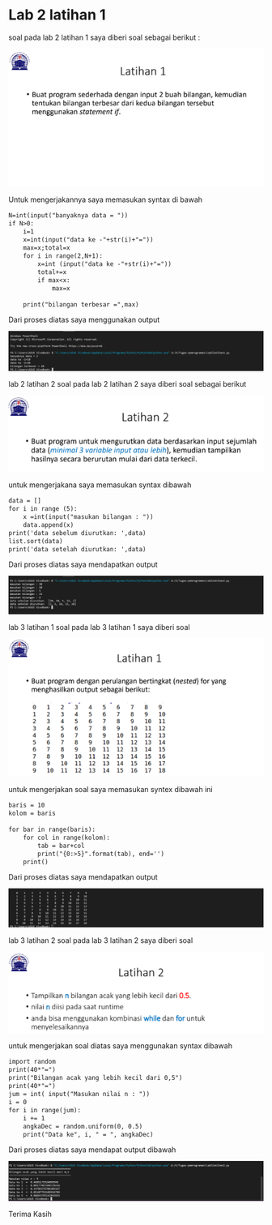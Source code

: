 # Lab 2 latihan 1
soal
pada lab 2 latihan 1 saya diberi soal sebagai berikut :

![img](Gambar/soal1.png)

Untuk mengerjakannya saya memasukan syntax di bawah

    N=int(input("banyaknya data = "))
    if N>0:
        i=1
        x=int(input("data ke -"+str(i)+"="))
        max=x;total=x
        for i in range(2,N+1):
            x=int (input("data ke -"+str(i)+"="))
            total+=x
            if max<x:
                max=x

        print("bilangan terbesar =",max)

Dari proses diatas saya menggunakan output

![img](Gambar/Lab2latihan1.png)

lab 2 latihan 2
soal
pada lab 2 latihan 2 saya diberi soal sebagai berikut

![img](Gambar/soal2.png)

untuk mengerjakana saya memasukan syntax dibawah

    data = []
    for i in range (5):
        x =int(input("masukan bilangan : "))
        data.append(x)
    print('data sebelum diurutkan: ',data)
    list.sort(data)
    print('data setelah diurutkan: ',data)

Dari proses diatas saya mendapatkan output

![img](Gambar/Lab2latihan2.png)

lab 3 latihan 1
soal
pada lab 3 latihan 1 saya diberi soal

![img](Gambar/soal3.png)

untuk mengerjakan soal saya memasukan syntex dibawah ini

    baris = 10
    kolom = baris

    for bar in range(baris):
        for col in range(kolom):
            tab = bar+col
            print("{0:>5}".format(tab), end='')
        print()

Dari proses diatas saya mendapatkan output

![img](Gambar/Lab3latihan1.png)

lab 3 latihan 2
soal
pada lab 3 latihan 2 saya diberi soal

![img](Gambar/soal4.png)

untuk mengerjakan soal diatas saya menggunakan syntax dibawah

    import random
    print(40*"=")
    print("Bilangan acak yang lebih kecil dari 0,5")
    print(40*"=")
    jum = int( input("Masukan nilai n : "))
    i = 0
    for i in range(jum):
        i += 1
        angkaDec = random.uniform(0, 0.5)
        print("Data ke", i, " = ", angkaDec)

Dari proses diatas saya mendapat output dibawah

![img](Gambar/Lab3latihan2.png)

Terima Kasih


